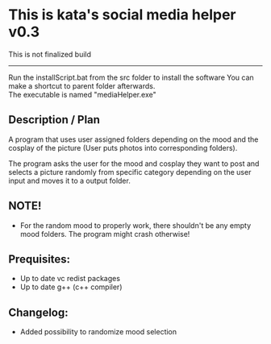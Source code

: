 # This is kata's social media helper v0.3 

This is not finalized build

-------------------------------------------------------------------------
Run the installScript.bat from the src folder to install the software 
You can make a shortcut to parent folder afterwards.                  
The executable is named "mediaHelper.exe"                             

## Description / Plan
A program that uses user assigned folders depending on the mood and the cosplay of the picture (User puts photos into corresponding folders).

The program asks the user for the mood and cosplay they want to post and selects a picture randomly from specific category depending on the user input and moves it to a output folder.

## NOTE!
- For the random mood to properly work, there shouldn't be any empty mood folders.
The program might crash otherwise!


## Prequisites:
- Up to date vc redist packages
- Up to date g++ (c++ compiler)


## Changelog:
- Added possibility to randomize mood selection